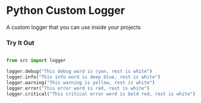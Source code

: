 # Python Custom Logger
A custom logger that you can use inside your projects

### Try It Out

```python

from src import logger

logger.debug("This debug word is cyan, rest is white")
logger.info("This info word is deep blue, rest is white")
logger.warning("This warning is yellow, rest is white")
logger.error("This error word is red, rest is white")
logger.critical("This critical error word is bold red, rest is white")
```
